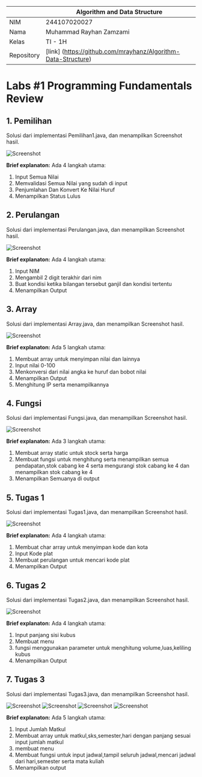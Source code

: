 |  | Algorithm and Data Structure |
|--|--|
| NIM |  244107020027 |
| Nama |  Muhammad Rayhan Zamzami |
| Kelas | TI - 1H |
| Repository | [link] (https://github.com/mrayhanz/Algorithm-Data-Structure) |

# Labs #1 Programming Fundamentals Review

## 1. Pemilihan

Solusi dari implementasi Pemilihan1.java, dan menampilkan Screenshot hasil.

![Screenshot](img/Pemilihan.png)

**Brief explanaton:** Ada 4 langkah utama:
1. Input Semua Nilai
2. Memvalidasi Semua Nilai yang sudah di input
3. Penjumlahan Dan Konvert Ke Nilai Huruf
4. Menampilkan Status Lulus

## 2. Perulangan

Solusi dari implementasi Perulangan.java, dan menampilkan Screenshot hasil.

![Screenshot](img/Perulangan.png)

**Brief explanaton:** Ada 4 langkah utama:
1. Input NIM
2. Mengambil 2 digit terakhir dari nim 
3. Buat kondisi ketika bilangan tersebut ganjil dan kondisi tertentu
4. Menampilkan Output

## 3. Array

Solusi dari implementasi Array.java, dan menampilkan Screenshot hasil.

![Screenshot](img/Array.png)

**Brief explanaton:** Ada 5 langkah utama:
1. Membuat array untuk menyimpan nilai dan lainnya
2. Input nilai 0-100 
3. Menkonversi dari nilai angka ke huruf dan bobot nilai
4. Menampilkan Output
5. Menghitung IP serta menampilkannya

## 4. Fungsi

Solusi dari implementasi Fungsi.java, dan menampilkan Screenshot hasil.

![Screenshot](img/Fungsi.png)

**Brief explanaton:** Ada 3 langkah utama:
1. Membuat array static untuk stock serta harga
2. Membuat fungsi untuk menghitung serta menampilkan semua pendapatan,stok cabang ke 4 serta mengurangi stok cabang ke 4 dan menampilkan stok cabang ke 4 
3. Menampilkan Semuanya di output

## 5. Tugas 1

Solusi dari implementasi Tugas1.java, dan menampilkan Screenshot hasil.

![Screenshot](img/Tugas1.png)

**Brief explanaton:** Ada 4 langkah utama:
1. Membuat char array untuk menyimpan kode dan kota
2. Input Kode plat  
3. Membuat perulangan untuk mencari kode plat
4. Menampilkan Output

## 6. Tugas 2

Solusi dari implementasi Tugas2.java, dan menampilkan Screenshot hasil.

![Screenshot](img/Tugas2.png)

**Brief explanaton:** Ada 4 langkah utama:
1. Input panjang sisi kubus
2. Membuat menu
3. fungsi menggunakan parameter untuk menghitung volume,luas,keliling kubus
4. Menampilkan Output

## 7. Tugas 3

Solusi dari implementasi Tugas3.java, dan menampilkan Screenshot hasil.

![Screenshot](img/Tugas3(1).png)
![Screenshot](img/Tugas3(2).png)
![Screenshot](img/Tugas3(3).png)
![Screenshot](img/Tugas3(4).png)

**Brief explanaton:** Ada 5 langkah utama:
1. Input Jumlah Matkul
2. Membuat array untuk matkul,sks,semester,hari dengan panjang sesuai input jumlah matkul
3. membuat menu
4. Membuat fungsi untuk input jadwal,tampil seluruh jadwal,mencari jadwal dari hari,semester serta mata kuliah
5. Menampilkan output
